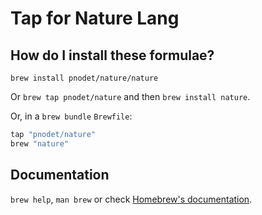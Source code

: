 # Tap for Nature Lang

## How do I install these formulae?

`brew install pnodet/nature/nature`

Or `brew tap pnodet/nature` and then `brew install nature`.

Or, in a `brew bundle` `Brewfile`:

```ruby
tap "pnodet/nature"
brew "nature"
```

## Documentation

`brew help`, `man brew` or check [Homebrew's documentation](https://docs.brew.sh).
